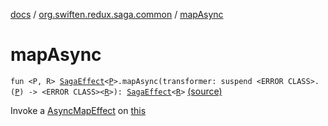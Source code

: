 [docs](../index.md) / [org.swiften.redux.saga.common](index.md) / [mapAsync](./map-async.md)

# mapAsync

`fun <P, R> `[`SagaEffect`](-saga-effect/index.md)`<`[`P`](map-async.md#P)`>.mapAsync(transformer: suspend <ERROR CLASS>.(`[`P`](map-async.md#P)`) -> <ERROR CLASS><`[`R`](map-async.md#R)`>): `[`SagaEffect`](-saga-effect/index.md)`<`[`R`](map-async.md#R)`>` [(source)](https://github.com/protoman92/KotlinRedux/tree/master/common/common-saga/src/main/kotlin/org/swiften/redux/saga/common/CommonExtension.kt#L53)

Invoke a [AsyncMapEffect](-async-map-effect/index.md) on [this](map-async/-this-.md)

